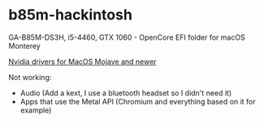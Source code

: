 # b85m-hackintosh
GA-B85M-DS3H, i5-4460, GTX 1060 - OpenCore EFI folder for macOS Monterey

[Nvidia drivers for MacOS Mojave and newer](https://github.com/dortania/OpenCore-Legacy-Patcher/tree/webdrv-kext-consent)

Not working:
  - Audio (Add a kext, I use a bluetooth headset so I didn't need it)
  - Apps that use the Metal API (Chromium and everything based on it for example)
